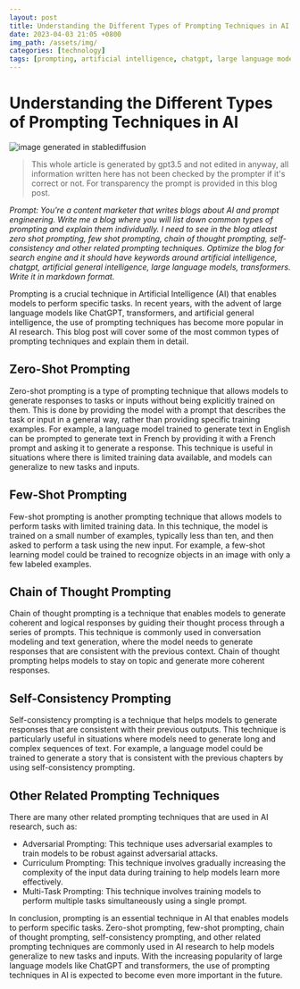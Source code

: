 ```yaml
---
layout: post
title: Understanding the Different Types of Prompting Techniques in AI
date: 2023-04-03 21:05 +0800
img_path: /assets/img/
categories: [technology]
tags: [prompting, artificial intelligence, chatgpt, large language models, transformers, text generation, conversational ai]
---
```

# Understanding the Different Types of Prompting Techniques in AI

![image generated in stablediffusion](/sb.jpg)

> This whole article is generated by gpt3.5 and not edited in anyway, all information written here has not been checked by the prompter if it's correct or not. For transparency the prompt is provided in this blog post.

*Prompt: You're a content marketer that writes blogs about AI and prompt engineering. Write me a blog where you will list down common types of prompting and explain them individually. I need to see in the blog atleast zero shot prompting, few shot prompting, chain of thought prompting, self-consistency and other related prompting techniques. Optimize the blog for search engine and it should have keywords around artificial intelligence, chatgpt, artificial general intelligence, large language models, transformers. Write it in markdown format.*

Prompting is a crucial technique in Artificial Intelligence (AI) that enables models to perform specific tasks. In recent years, with the advent of large language models like ChatGPT, transformers, and artificial general intelligence, the use of prompting techniques has become more popular in AI research. This blog post will cover some of the most common types of prompting techniques and explain them in detail.

## Zero-Shot Prompting

Zero-shot prompting is a type of prompting technique that allows models to generate responses to tasks or inputs without being explicitly trained on them. This is done by providing the model with a prompt that describes the task or input in a general way, rather than providing specific training examples. For example, a language model trained to generate text in English can be prompted to generate text in French by providing it with a French prompt and asking it to generate a response. This technique is useful in situations where there is limited training data available, and models can generalize to new tasks and inputs.

## Few-Shot Prompting

Few-shot prompting is another prompting technique that allows models to perform tasks with limited training data. In this technique, the model is trained on a small number of examples, typically less than ten, and then asked to perform a task using the new input. For example, a few-shot learning model could be trained to recognize objects in an image with only a few labeled examples.

## Chain of Thought Prompting

Chain of thought prompting is a technique that enables models to generate coherent and logical responses by guiding their thought process through a series of prompts. This technique is commonly used in conversation modeling and text generation, where the model needs to generate responses that are consistent with the previous context. Chain of thought prompting helps models to stay on topic and generate more coherent responses.

## Self-Consistency Prompting

Self-consistency prompting is a technique that helps models to generate responses that are consistent with their previous outputs. This technique is particularly useful in situations where models need to generate long and complex sequences of text. For example, a language model could be trained to generate a story that is consistent with the previous chapters by using self-consistency prompting.

## Other Related Prompting Techniques

There are many other related prompting techniques that are used in AI research, such as:

- Adversarial Prompting: This technique uses adversarial examples to train models to be robust against adversarial attacks.
- Curriculum Prompting: This technique involves gradually increasing the complexity of the input data during training to help models learn more effectively.
- Multi-Task Prompting: This technique involves training models to perform multiple tasks simultaneously using a single prompt.

In conclusion, prompting is an essential technique in AI that enables models to perform specific tasks. Zero-shot prompting, few-shot prompting, chain of thought prompting, self-consistency prompting, and other related prompting techniques are commonly used in AI research to help models generalize to new tasks and inputs. With the increasing popularity of large language models like ChatGPT and transformers, the use of prompting techniques in AI is expected to become even more important in the future.